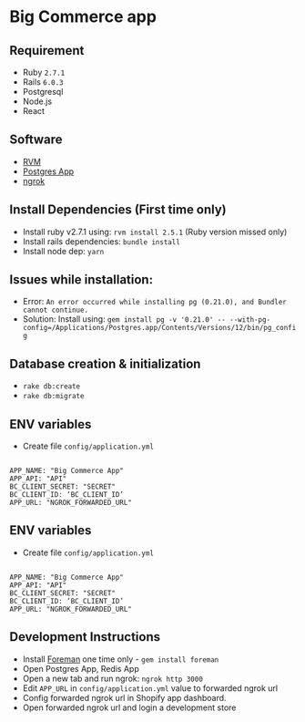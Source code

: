# Big Commerce  app

## Requirement
- Ruby `2.7.1`
- Rails `6.0.3`
- Postgresql
- Node.js
- React

## Software
- [RVM](https://rvm.io/)
- [Postgres App](https://postgresapp.com/)
- [ngrok](https://ngrok.com/)

## Install Dependencies (First time only)
- Install ruby v2.7.1 using: `rvm install 2.5.1` (Ruby version missed only)
- Install rails dependencies: `bundle install`
- Install node dep: `yarn`

## Issues while installation:
- Error: `An error occurred while installing pg (0.21.0), and Bundler cannot continue.`
- Solution: Install using: `gem install pg -v '0.21.0' -- --with-pg-config=/Applications/Postgres.app/Contents/Versions/12/bin/pg_config`

## Database creation & initialization
- `rake db:create`
- `rake db:migrate`

## ENV variables
- Create file `config/application.yml`
```.env

APP_NAME: "Big Commerce App"
APP_API: "API"
BC_CLIENT_SECRET: "SECRET"
BC_CLIENT_ID: ‘BC_CLIENT_ID’
APP_URL: "NGROK_FORWARDED_URL"
```

## ENV variables
- Create file `config/application.yml`
```.env

APP_NAME: "Big Commerce App"
APP_API: "API"
BC_CLIENT_SECRET: "SECRET"
BC_CLIENT_ID: ‘BC_CLIENT_ID’
APP_URL: "NGROK_FORWARDED_URL"
```

## Development Instructions
- Install [Foreman](https://mattstauffer.com/blog/using-a-procfile-to-streamline-your-local-development/) one time only - `gem install foreman`
- Open Postgres App, Redis App
- Open a new tab and run ngrok: `ngrok http 3000`
- Edit `APP_URL` in `config/application.yml` value to forwarded ngrok url
- Config forwarded ngrok url in Shopify app dashboard.
- Open forwarded ngrok url and login a development store